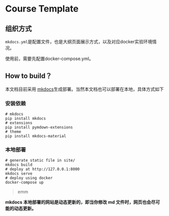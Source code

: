 # Course Template

## 组织方式

`mkdocs.yml`是配置文件，也是大纲页面展示方式，以及对应docker实验环境情况。

使用前，需要先配置docker-compose.yml。

## How to build？

本文档目前采用 [mkdocs](https://github.com/mkdocs/mkdocs)生成部署。当然本文档也可以部署在本地，具体方式如下

### 安装依赖

```shell
# mkdocs
pip install mkdocs
# extensions
pip install pymdown-extensions
# theme
pip install mkdocs-material
```

### 本地部署

```shell
# generate static file in site/
mkdocs build
# deploy at http://127.0.0.1:8000
mkdocs serve
# deploy using docker
docker-compose up
```

> emm

**mkdocs 本地部署的网站是动态更新的，即当你修改 md 文件时，网页也会尽可能的动态更新。**
